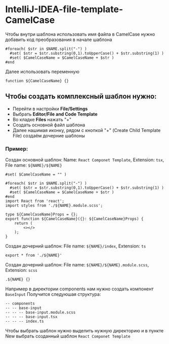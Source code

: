 # IntelliJ-IDEA-file-template-CamelCase
Чтобы внутри шаблона использовать имя файла в CamelCase нужно добавить код преобразования в начале шаблона
```
#foreach( $str in $NAME.split("-") )
  #set( $str = $str.substring(0,1).toUpperCase() + $str.substring(1) )
  #set( $CamelCaseName = $CamelCaseName + $str )
#end
```
Далее использовать переменную 

```
function ${CamelCaseName} {}
```

## Чтобы создать комплексный шаблон нужно:
- Перейти в настройки **File/Settings**
- Выбрать **Editor/File and Code Template**
- Во кладке **Files** нажать "+"
- Создать основной файл шаблона
- Далее нашимая иконку, рядом с кнопкой "+" (Create Child Template File) создаём дочерние шаблоны

### Пример: 

Создан основной шаблон: Name: `React Componet Template`, Extension: `tsx`, File name: `${NAME}/${NAME}`
```
#set( $CamelCaseName = "" )

#foreach( $str in $NAME.split("-") )
  #set( $str = $str.substring(0,1).toUpperCase() + $str.substring(1) )
  #set( $CamelCaseName = $CamelCaseName + $str )
#end
import React from 'react';
import styles from './${NAME}.module.scss';

type ${CamelCaseName}Props = {};
export function ${CamelCaseName}({}: ${CamelCaseName}Props) {
    return (
        <></>
    );
}
```

Создан дочерний шаблон: File name: `${NAME}/index`, Extension: `ts`
```
export * from './${NAME}'
```

Создан дочерний шаблон: File name: `${NAME}/${NAME}.module.scss`, Extension: `scss`
```
.${NAME} {}
```
Например в директории components нам нужно создать компонент `BaseInput`
Получится следуюшая структура:
```
-- components
-- -- base-input
-- -- -- base-input.module.scss
-- -- -- base-input.tsx
-- -- -- index.ts
```

Чтобы выбрать шаблон нужно выделить нужную директорию и в пункте New выбрать созданный шаблон `React Componet Template`
